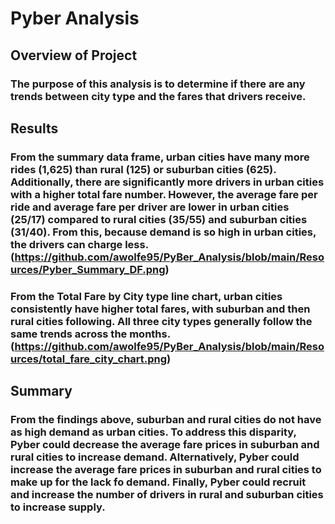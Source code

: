# Pyber Analysis

## Overview of Project

### The purpose of this analysis is to determine if there are any trends between city type and the fares that drivers receive.  

## Results

### From the summary data frame, urban cities have many more rides (1,625) than rural (125) or suburban cities (625). Additionally, there are significantly more drivers in urban cities with a higher total fare number. However, the average fare per ride and average fare per driver are lower in urban cities ($25/$17) compared to rural cities ($35/$55) and suburban cities ($31/$40). From this, because demand is so high in urban cities, the drivers can charge less.(https://github.com/awolfe95/PyBer_Analysis/blob/main/Resources/Pyber_Summary_DF.png) 

### From the Total Fare by City type line chart, urban cities consistently have higher total fares, with suburban and then rural cities following. All three city types generally follow the same trends across the months. (https://github.com/awolfe95/PyBer_Analysis/blob/main/Resources/total_fare_city_chart.png)


## Summary

### From the findings above, suburban and rural cities do not have as high demand as urban cities. To address this disparity, Pyber could decrease the average fare prices in suburban and rural cities to increase demand. Alternatively, Pyber could increase the average fare prices in suburban and rural cities to make up for the lack fo demand. Finally, Pyber could recruit and increase the number of drivers in rural and suburban cities to increase supply.
